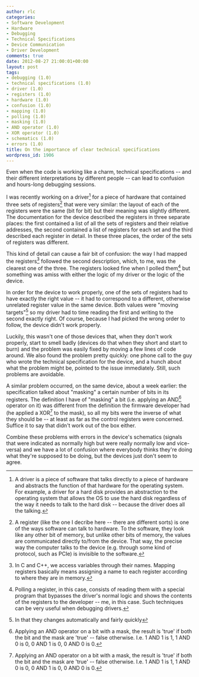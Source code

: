```yaml
---
author: rlc
categories:
- Software Development
- Hardware
- Debugging
- Technical Specifications
- Device Communication
- Driver Development
comments: true
date: 2012-08-27 21:00:01+00:00
layout: post
tags:
- debugging (1.0)
- technical specifications (1.0)
- driver (1.0)
- registers (1.0)
- hardware (1.0)
- confusion (1.0)
- mapping (1.0)
- polling (1.0)
- masking (1.0)
- AND operator (1.0)
- XOR operator (1.0)
- schematics (1.0)
- errors (1.0)
title: On the importance of clear technical specifications
wordpress_id: 1906
---
```


Even when the code is working like a charm, technical specifications -- and their different interpretations by different people -- can lead to confusion and hours-long debugging sessions.

<!--more-->

I was recently working on a driver[^1] for a piece of hardware that contained three sets of registers[^2] that were very similar: the layout of each of the registers were the same (bit for bit) but their meaning was slightly different. The documentation for the device described the registers in three separate places: the first contained a list of all the sets of registers and their relative addresses, the second contained a list of registers for each set and the third described each register in detail. In these three places, the order of the sets of registers was different.

[^1]: A driver is a piece of software that talks directly to a piece of hardware and abstracts the function of that hardware for the operating system. For example, a driver for a hard disk provides an abstraction to the operating system that allows the OS to use the hard disk regardless of the way it needs to talk to the hard disk -- because the driver does all the talking.
[^2]: A register (like the one I decribe here -- there are different sorts) is one of the ways software can talk to hardware. To the software, they look like any other bit of memory, but unlike other bits of memory, the values are communicated directly to/from the device. That way, the precise way the computer talks to the device (e.g. through some kind of protocol, such as PCIe) is invisible to the software.

This kind of detail can cause a fair bit of confusion: the way I had mapped the registers[^3] followed the second description, which, to me, was the clearest one of the three. The registers looked fine when I polled them[^4] but something was amiss with either the logic of my driver or the logic of the device.

[^3]: In C and C++, we access variables through their names. Mapping registers basically means assigning a name to each register according to where they are in memory.
[^4]: Polling a register, in this case, consists of reading them with a special program that bypasses the driver's normal logic and shows the contents of the registers to the developer -- me, in this case. Such techniques can be very useful when debugging drivers.

In order for the device to work properly, one of the sets of registers had to have exactly the right value -- it had to correspond to a different, otherwise unrelated register value in the same device. Both values were "moving targets"[^5] so my driver had to time reading the first and writing to the second exactly right. Of course, because I had picked the wrong order to follow, the device didn't work properly.

[^5]: In that they changes automatically and fairly quickly

Luckily, this wasn't one of those devices that, when they don't work properly, start to smell badly (devices do that when they short and start to burn) and the problem was easily fixed by moving a few lines of code around. We also found the problem pretty quickly: one phone call to the guy who wrote the technical specification for the device, and a hunch about what the problem might be, pointed to the issue immediately. Still, such problems are avoidable.

A similar problem occurred, on the same device, about a week earlier: the specification talked about "masking" a certain number of bits in its registers. The definition I have of "masking" a bit (i.e. applying an AND[^6] operator on it) was different from the definition the firmware developer had (he applied a XOR[^6] to the mask), so all my bits were the inverse of what they should be -- at least as far as the control registers were concerned. Suffice it to say that didn't work out of the box either.

[^6]: Applying an AND operator on a bit with a mask, the result is 'true' if both the bit and the mask are 'true' -- false otherwise. I.e. 1 AND 1 is 1, 1 AND 0 is 0, 0 AND 1 is 0, 0 AND 0 is 0.
[^7]: XOR is an eXclusive OR, so 0 XOR 1 yields 1, 1 XOR 0 yields 1, but 1 XOR 1 yields 0 and 0 XOR 0 yields 0.

Combine these problems with errors in the device's schematics (signals that were indicated as normally high but were really normally low and vice-versa) and we have a lot of confusion where everybody thinks they're doing what they're supposed to be doing, but the devices just don't seem to agree.